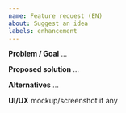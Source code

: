 ```yaml
---
name: Feature request (EN)
about: Suggest an idea
labels: enhancement
---
```


**Problem / Goal**
…

**Proposed solution**
…

**Alternatives**
…

**UI/UX**
mockup/screenshot if any
